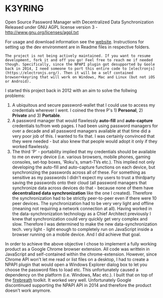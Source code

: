 # K3YRING
Open Source Password Manager with Decentralized Data Synchronization
Released under GNU AGPL license version 3 - http://www.gnu.org/licenses/agpl.txt

For usage and download information see the [website](http://www.untrix.com/w3/html/web.html). Instructions for setting up the dev environment are in Readme files in respective folders.

    The project is not being actively maintained. If you want to resume development, fork it and off you go! Feel free to reach me if needed though. Specifically, since the NPAPI plugin got desupported by Goole back in 2014, I need someone to port this entire code to [electronjs](https://electronjs.org/). Then it will be a self contained browser+keyring that will work on Windows, Mac and Linux (but not iOS or Android).

I started this project back in 2012 with an aim to solve the follwing problems:
1. A ubiquitous and secure password-wallet that I could use to access my credentials wherever I went. I coined the three P's 1) **Personal**, 2) **Private** and 3) **Portable**.
1. A password manager that would flawlessly **auto-fill** and **auto-capture** credentials to/from web pages. I had been using password managers for over a decade and all password managers available at that time did a very poor job of this. I wanted to fix that. I was certainly convinced that they were needed - but also knew that people would adopt it only if they worked flawlessly.
1. The third 'P' - portability implied that my credentials should be available to me on every device (i.e. various browsers, mobile phones, gaming consoles, set-top boxes, 'Roku's, smart-TVs etc.). This implied not only developing the auto-fill and auto-capture functions on each device, but synchronizing the passwords across all of these. For something as sensitive as my passwords I didn't expect my users to trust a thirdparty saving the passwords onto their cloud (all password managers that synchronize data across devices do that - because none of them have **decentralized data synchronization** like the one I created). Therefore the synchronization had to be strictly peer-to-peer even if there were 10 peer devices. The synchronization had to be very very light and offline (meaning not requiring a network connection at all). Having worked in the data-synchronization technology as a Chief Architect previously I knew that synchronization could very quickly get very complex and slow. Therefore I was determined to make the new data-synchronization tech. very light - light enough to completely run on JavaScript inside a browser running on a mobile device. And I did achieve that goal.

In order to achieve the above objective I chose to implement a fully working product as a Google Chrome browser extension. All code was writtein in JavaScript and self-contained within the chrome-extension. However, since Chrome API won't let me read or list files on a desktop, I had to create a NPAPI plugin that would open a Windows Explorer dialog box to let you choose the password files to load etc. This unfortunately caused a dependency on the platform (i.e. Windows, Mac etc.). I built that on top of the [firebreath](http://www.firebreath.org/) toolkit. It worked very well. Unfortunately Google discontinued supporting the NPAPI API in 2014 and therefore the product doesn't work anymore.
